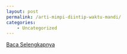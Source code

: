 ```yaml
---
layout: post
permalink: /arti-mimpi-diintip-waktu-mandi/
categories:
    - Uncategorized
---
```


[Baca Selengkapnya](/04)
